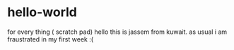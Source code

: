 # hello-world
for every thing ( scratch pad)
hello this is jassem from kuwait. as usual i am fraustrated in my first week :(
